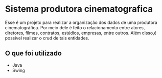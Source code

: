 # Sistema produtora cinematografica
Esse é um projeto para realizar a organização dos dados de uma produtora cinematográfica. Por meio dele é feito o relacionamento entre atores, diretores, filmes, contratos, estúdios, empresas, entre outros. Além disso,é possivel realizar o crud de tais entidades.

## O que foi utilizado ##
* Java
* Swing

